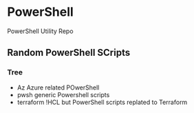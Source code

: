 # PowerShell
PowerShell Utility Repo

## Random PowerShell SCripts

### Tree

- Az Azure related POwerShell
- pwsh generic Powershell scripts
- terraform !HCL but PowerShell scripts replated to Terraform
